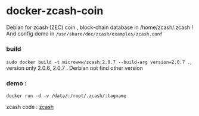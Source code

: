 # docker-zcash-coin
Debian for zcash (ZEC) coin , block-chain database in /home/zcash/.zcash ! And config demo in `/usr/share/doc/zcash/examples/zcash.conf`

### build

`sudo docker build -t microwww/zcash:2.0.7 --build-arg version=2.0.7 .`,  version only 2.0.6, 2.0.7 . Derbian not find other version

### demo : 
```
docker run -d -v /data/:/root/.zcash/:tagname
```

zcash code : [zcash](https://github.com/zcash/zcash)
